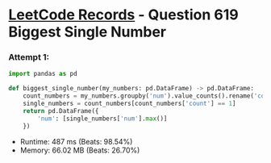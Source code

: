 # [LeetCode Records](../README.md) - Question 619 Biggest Single Number

### Attempt 1: 
```py
import pandas as pd

def biggest_single_number(my_numbers: pd.DataFrame) -> pd.DataFrame:
    count_numbers = my_numbers.groupby('num').value_counts().rename('count').reset_index()
    single_numbers = count_numbers[count_numbers['count'] == 1]
    return pd.DataFrame({
        'num': [single_numbers['num'].max()]
    })
```
- Runtime: 487 ms (Beats: 98.54%)
- Memory: 66.02 MB (Beats: 26.70%)

<br>
